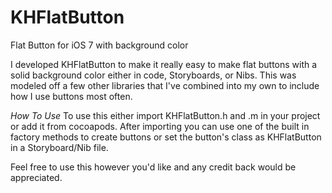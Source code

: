 KHFlatButton
============

Flat Button for iOS 7 with background color

I developed KHFlatButton to make it really easy to make flat buttons with a solid background color either in code, Storyboards, or Nibs.
This was modeled off a few other libraries that I've combined into my own to include how I use buttons most often.

*How To Use*
To use this either import KHFlatButton.h and .m in your project or add it from cocoapods. After importing you can use
one of the built in factory methods to create buttons or set the button's class as KHFlatButton in a Storyboard/Nib file.

Feel free to use this however you'd like and any credit back would be appreciated.
